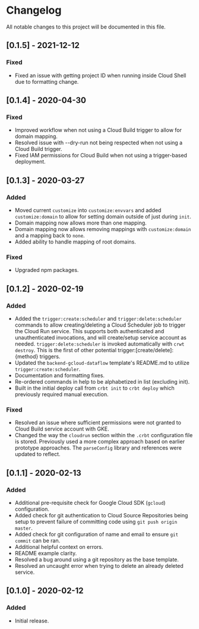 # Changelog

All notable changes to this project will be documented in this file.

## [0.1.5] - 2021-12-12

### Fixed

-   Fixed an issue with getting project ID when running inside Cloud Shell due to formatting change.

## [0.1.4] - 2020-04-30

### Fixed

-   Improved workflow when not using a Cloud Build trigger to allow for domain mapping.
-   Resolved issue with --dry-run not being respected when not using a Cloud Build trigger.
-   Fixed IAM permissions for Cloud Build when not using a trigger-based deployment.

## [0.1.3] - 2020-03-27

### Added

-   Moved current `customize` into `customize:envvars` and added `customize:domain` to allow for setting domain outside of just during `init`.
-   Domain mapping now allows more than one mapping.
-   Domain mapping now allows removing mappings with `customize:domain` and a mapping back to `none`.
-   Added ability to handle mapping of root domains.

### Fixed

-   Upgraded npm packages.

## [0.1.2] - 2020-02-19

### Added

-   Added the `trigger:create:scheduler` and `trigger:delete:scheduler` commands to allow creating/deleting a Cloud Scheduler job to trigger the Cloud Run service. This supports both authenticated and unauthenticated invocations, and will create/setup service account as needed. `trigger:delete:scheduler` is invoked automatically with `crwt destroy`. This is the first of other potential trigger:[create/delete]:{method} triggers.
-   Updated the `backend-gcloud-dataflow` template's README.md to utilize `trigger:create:scheduler`.
-   Documentation and formatting fixes.
-   Re-ordered commands in help to be alphabetized in list (excluding init).
-   Built in the initial deploy call from `crbt init` to `crbt deploy` which previously required manual execution.

### Fixed

-   Resolved an issue where sufficient permissions were not granted to Cloud Build service account with GKE.
-   Changed the way the `cloudrun` section within the `.crbt` configuration file is stored. Previously used a more complex approach based on earlier prototype approaches. The `parseConfig` library and references were updated to reflect.

## [0.1.1] - 2020-02-13

### Added

-   Additional pre-requisite check for Google Cloud SDK (`gcloud`) configuration.
-   Added check for git authentication to Cloud Source Repositories being setup to prevent failure of committing code using `git push origin master`.
-   Added check for git configuration of name and email to ensure `git commit` can be ran.
-   Additional helpful context on errors.
-   README example clarity.
-   Resolved a bug around using a git repository as the base template.
-   Resolved an uncaught error when trying to delete an already deleted service.

## [0.1.0] - 2020-02-12

### Added

-   Initial release.
